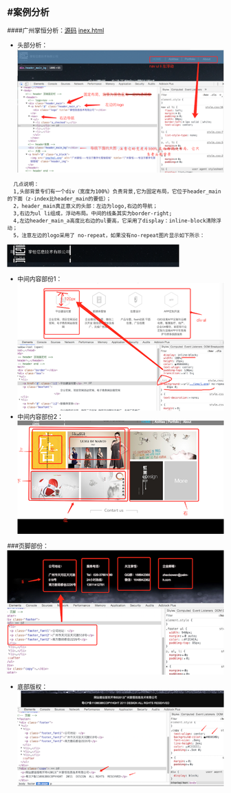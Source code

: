 
#案例分析
----
####广州掌恒分析：[源码](广州掌恒) [inex.html](广州掌恒/广州掌恒index.html)
* 头部分析： ![](img/01.png)

```
  几点说明：
  1,头部背景专们有一个div（宽度为100%）负责背景,它为固定布局，它位于header_main的下面（z-index比header_main的要低）；
  2，header_main真正意义的头部：左边为logo,右边的导航；
  3,右边为ul li组成，浮动布局。中间的线条其实为border-right;
  4,左边header_main_a高度比右边的ul要高，它采用了display：inline-block清除浮动；
  5，注意左边的logo采用了 no-repeat，如果没有no-repeat图片显示如下所示：
```
![](img/02.png)

* 中间内容部份1：
 ![](img/03.png)
* 中间内容部份2：
 ![](img/04.png)
 
 ###页脚部份：
 ![](img/05.png)
*  底部版权：
![](img/06.png)